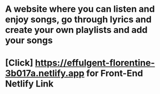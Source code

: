 # A website where you can listen and enjoy songs, go through lyrics and create your own playlists and add your songs

# [Click] https://effulgent-florentine-3b017a.netlify.app for Front-End Netlify Link
